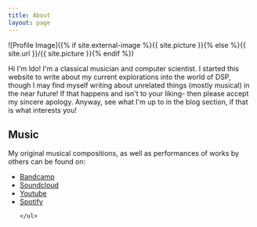 ```yaml
---
title: About
layout: page
---
```

![Profile Image]({% if site.external-image %}{{ site.picture }}{% else %}{{ site.url }}/{{ site.picture }}{% endif %})

<p>Hi I'm Ido! I'm a classical musician and computer scientist. I started this website to write about my current explorations into the world of DSP, though I may 
find myself writing about unrelated things (mostly musical) in the near future! If that happens and isn't to your liking- then please accept my sincere apology. 
Anyway, see what I'm up to in the blog section, if that is what interests you! </p>

<h2>Music</h2>
My original musical compositions, as well as performances of works by others can be found on:

<ul class="skill-list">
    <li><a href="https://idoakov.bandcamp.com/" target="_blank">Bandcamp </a></li>
    <li><a href="https://soundcloud.com/ikavodo" target="_blank">Soundcloud </a></li>
    <li><a href="https://www.youtube.com/ikavodo" target="_blank">Youtube </a></li>
    <li><a href="https://open.spotify.com/artist/4wPdLdkPNnZavwMvWtv2bg?si=b84m1Y2vSqmaUSgJFZlCjA" target="_blank">Spotify </a></li>

    </ul>

<!-- <h2>Projects</h2> -->


<ul>
<!-- 	<li><a href="https://github.com/">Lorem Lorem</a></li>
	<li><a href="https://github.com/">Ipsum Dolor</a></li>
	<li><a href="https://github.com/">Dolor Lorem</a></li> -->
</ul>
